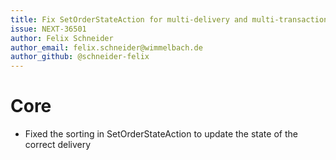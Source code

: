 ```yaml
---
title: Fix SetOrderStateAction for multi-delivery and multi-transaction orders
issue: NEXT-36501
author: Felix Schneider
author_email: felix.schneider@wimmelbach.de
author_github: @schneider-felix
---
```

# Core
* Fixed the sorting in SetOrderStateAction to update the state of the correct delivery
